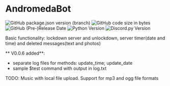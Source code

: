 # AndromedaBot
![GitHub package.json version (branch)](https://img.shields.io/github/package-json/v/simon89032/AndromedaBot/main)
![GitHub code size in bytes](https://img.shields.io/github/languages/code-size/simon89032/AndromedaBot)
![GitHub (Pre-)Release Date](https://img.shields.io/github/release-date-pre/simon89032/AndromedaBot)
![Python Version](https://img.shields.io/badge/python-3.11.5-green.svg)
![Discord.py Version](https://img.shields.io/badge/discord.py-2.3.2-blue.svg)

Basic functionality: lockdown server and unlockdown, server timer(date and time) and deleted messages(text and photos)

** V0.0.6 added**: 
- separate log files for methods: update_time; update_date
- sample $test command with output in log.txt

TODO: Music with local file upload. Support for mp3 and ogg file formats

